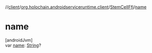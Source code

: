 //[client](../../../index.md)/[org.holochain.androidserviceruntime.client](../index.md)/[StemCellFfi](index.md)/[name](name.md)

# name

[androidJvm]\
var [name](name.md): [String](https://kotlinlang.org/api/core/kotlin-stdlib/kotlin/-string/index.html)?